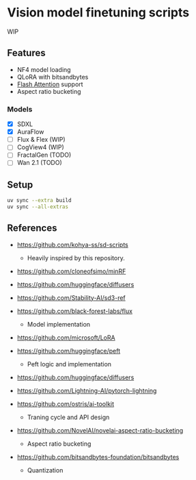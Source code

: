 # Vision model finetuning scripts

WIP

## Features

- NF4 model loading 
- QLoRA with bitsandbytes
- [Flash Attention](https://github.com/Dao-AILab/flash-attention) support
- Aspect ratio bucketing

### Models

- [x] SDXL
- [x] AuraFlow
- [ ] Flux & Flex (WIP)
- [ ] CogView4 (WIP)
- [ ] FractalGen (TODO)
- [ ] Wan 2.1 (TODO)

## Setup

```bash
uv sync --extra build
uv sync --all-extras
```


## References

- https://github.com/kohya-ss/sd-scripts
  - Heavily inspired by this repository.

- https://github.com/cloneofsimo/minRF
- https://github.com/huggingface/diffusers
- https://github.com/Stability-AI/sd3-ref
- https://github.com/black-forest-labs/flux
  - Model implementation

- https://github.com/microsoft/LoRA
- https://github.com/huggingface/peft
  - Peft logic and implementation

- https://github.com/huggingface/diffusers
- https://github.com/Lightning-AI/pytorch-lightning
- https://github.com/ostris/ai-toolkit
  - Traning cycle and API design

- https://github.com/NovelAI/novelai-aspect-ratio-bucketing
  - Aspect ratio bucketing

- https://github.com/bitsandbytes-foundation/bitsandbytes
  - Quantization


